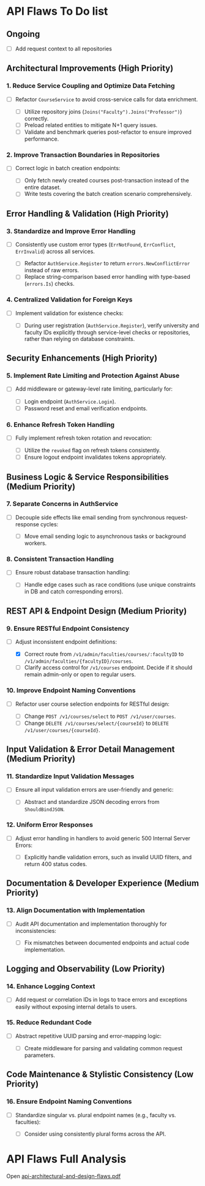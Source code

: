# API Flaws To Do list

## Ongoing

* [ ] Add request context to all repositories

## Architectural Improvements (High Priority)

### 1. **Reduce Service Coupling and Optimize Data Fetching**

* [ ] Refactor `CourseService` to avoid cross-service calls for data enrichment.

    * [ ] Utilize repository joins (`Joins("Faculty").Joins("Professor")`) correctly.
    * [ ] Preload related entities to mitigate N+1 query issues.
    * [ ] Validate and benchmark queries post-refactor to ensure improved performance.

### 2. **Improve Transaction Boundaries in Repositories**

* [ ] Correct logic in batch creation endpoints:

    * [ ] Only fetch newly created courses post-transaction instead of the entire dataset.
    * [ ] Write tests covering the batch creation scenario comprehensively.

## Error Handling & Validation (High Priority)

### 3. **Standardize and Improve Error Handling**

* [ ] Consistently use custom error types (`ErrNotFound`, `ErrConflict`, `ErrInvalid`) across all services.

    * [ ] Refactor `AuthService.Register` to return `errors.NewConflictError` instead of raw errors.
    * [ ] Replace string-comparison based error handling with type-based (`errors.Is`) checks.

### 4. **Centralized Validation for Foreign Keys**

* [ ] Implement validation for existence checks:

    * [ ] During user registration (`AuthService.Register`), verify university and faculty IDs explicitly through service-level checks or repositories, rather than relying on database constraints.

## Security Enhancements (High Priority)

### 5. **Implement Rate Limiting and Protection Against Abuse**

* [ ] Add middleware or gateway-level rate limiting, particularly for:

    * [ ] Login endpoint (`AuthService.Login`).
    * [ ] Password reset and email verification endpoints.

### 6. **Enhance Refresh Token Handling**

* [ ] Fully implement refresh token rotation and revocation:

    * [ ] Utilize the `revoked` flag on refresh tokens consistently.
    * [ ] Ensure logout endpoint invalidates tokens appropriately.

## Business Logic & Service Responsibilities (Medium Priority)

### 7. **Separate Concerns in AuthService**

* [ ] Decouple side effects like email sending from synchronous request-response cycles:

    * [ ] Move email sending logic to asynchronous tasks or background workers.

### 8. **Consistent Transaction Handling**

* [ ] Ensure robust database transaction handling:

    * [ ] Handle edge cases such as race conditions (use unique constraints in DB and catch corresponding errors).

## REST API & Endpoint Design (Medium Priority)

### 9. **Ensure RESTful Endpoint Consistency**

* [ ] Adjust inconsistent endpoint definitions:

    * [x] Correct route from `/v1/admin/faculties/courses/:facultyID` to `/v1/admin/faculties/{facultyID}/courses`.
    * [ ] Clarify access control for `/v1/courses` endpoint. Decide if it should remain admin-only or open to regular users.

### 10. **Improve Endpoint Naming Conventions**

* [ ] Refactor user course selection endpoints for RESTful design:

    * [ ] Change `POST /v1/courses/select` to `POST /v1/user/courses`.
    * [ ] Change `DELETE /v1/courses/select/{courseId}` to `DELETE /v1/user/courses/{courseId}`.

## Input Validation & Error Detail Management (Medium Priority)

### 11. **Standardize Input Validation Messages**

* [ ] Ensure all input validation errors are user-friendly and generic:

    * [ ] Abstract and standardize JSON decoding errors from `ShouldBindJSON`.

### 12. **Uniform Error Responses**

* [ ] Adjust error handling in handlers to avoid generic 500 Internal Server Errors:

    * [ ] Explicitly handle validation errors, such as invalid UUID filters, and return 400 status codes.

## Documentation & Developer Experience (Medium Priority)

### 13. **Align Documentation with Implementation**

* [ ] Audit API documentation and implementation thoroughly for inconsistencies:

    * [ ] Fix mismatches between documented endpoints and actual code implementation.

## Logging and Observability (Low Priority)

### 14. **Enhance Logging Context**

* [ ] Add request or correlation IDs in logs to trace errors and exceptions easily without exposing internal details to users.

### 15. **Reduce Redundant Code**

* [ ] Abstract repetitive UUID parsing and error-mapping logic:

    * [ ] Create middleware for parsing and validating common request parameters.


## Code Maintenance & Stylistic Consistency (Low Priority)

### 16. **Ensure Endpoint Naming Conventions**

* [ ] Standardize singular vs. plural endpoint names (e.g., faculty vs. faculties):

    * [ ] Consider using consistently plural forms across the API.


# API Flaws Full Analysis

Open [api-architectural-and-design-flaws.pdf](api-architectural-and-design-flaws.pdf)
